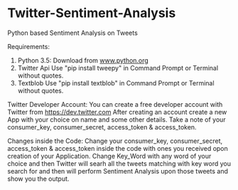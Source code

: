 # Twitter-Sentiment-Analysis
Python based Sentiment Analysis on Tweets 

Requirements:
1. Python 3.5:
  Download from www.python.org
2. Twitter Api
  Use "pip install tweepy" in Command Prompt or Terminal without quotes.
3. Textblob
  Use "pip install textblob" in Command Prompt or Terminal without quotes.
  
Twitter Developer Account:
  You can create a free developer account with Twitter from https://dev.twitter.com 
  After creating an account create a new App with your choice on name and some other details.
  Take a note of your consumer_key, consumer_secret, access_token & access_token.
  
Changes inside the Code:
  Change your consumer_key, consumer_secret, access_token & access_token inside the code with ones you received opon creation of your Application.
  Change Key_Word with any word of your choice and then Twitter will searh all the tweets matching with key word you search for and then will perform Sentiment Analysis upon those tweets and show you the output.

